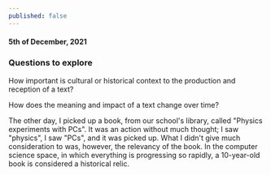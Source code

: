 ```yaml
---
published: false
---
```

#### 5th of December, 2021

### Questions to explore

How important is cultural or historical context to the production and reception of a text?

How does the meaning and impact of a text change over time? 

The other day, I picked up a book, from our school's library, called "Physics experiments with PCs". It was an action without much thought; I saw "physics", I saw "PCs", and it was picked up. What I didn't give much consideration to was, however, the relevancy of the book. In the computer science space, in which everything is progressing so rapidly, a 10-year-old book is considered a historical relic.  

